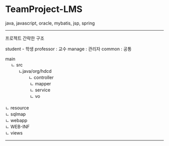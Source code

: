# TeamProject-LMS
java, javascript, oracle, mybatis, jsp, spring


------------

프로젝트 간략한 구조

student - 학생    professor : 교수    manage : 관리자   common : 공통 <br>

main  
  ㄴ src   
   ㄴjava/org/hdcd <br>
         ㄴ controller   <br>
         ㄴ mapper       <br>
         ㄴ service       
        ㄴ vo           <br>                 
ㄴ resource              <br>
ㄴ  sqlmap      <br>
ㄴ webapp                <br>
ㄴ WEB-INF       <br>
ㄴ views   <br>

----------

